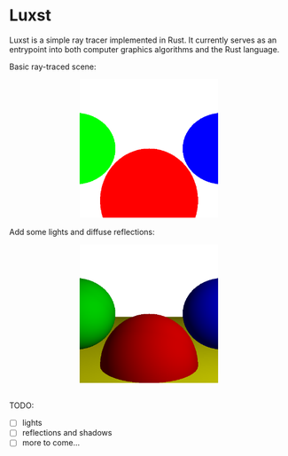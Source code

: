 # Luxst

Luxst is a simple ray tracer implemented in Rust. It currently serves as an entrypoint into both computer graphics algorithms and the Rust language.

Basic ray-traced scene:

<p align="center">
    <img src="basic.png" alt="Basic Raytracing Output" width="250"/>
</p>

Add some lights and diffuse reflections:

<p align="center">
    <img src="lights.png" alt="Diffuse Reflections" width="250"/>
</p>

##

TODO:
- [ ] lights
- [ ] reflections and shadows
- [ ] more to come...
